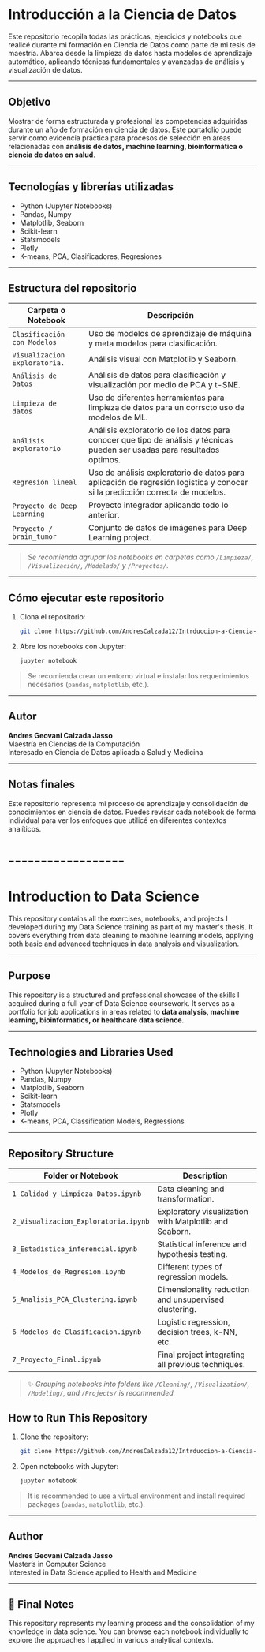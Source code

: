 #  Introducción a la Ciencia de Datos

Este repositorio recopila todas las prácticas, ejercicios y notebooks que realicé durante mi formación en Ciencia de Datos como parte de mi tesis de maestría. Abarca desde la limpieza de datos hasta modelos de aprendizaje automático, aplicando técnicas fundamentales y avanzadas de análisis y visualización de datos.

---

##  Objetivo

Mostrar de forma estructurada y profesional las competencias adquiridas durante un año de formación en ciencia de datos. Este portafolio puede servir como evidencia práctica para procesos de selección en áreas relacionadas con **análisis de datos, machine learning, bioinformática o ciencia de datos en salud**.

---

##  Tecnologías y librerías utilizadas

- Python (Jupyter Notebooks)
- Pandas, Numpy
- Matplotlib, Seaborn
- Scikit-learn
- Statsmodels
- Plotly
- K-means, PCA, Clasificadores, Regresiones

---

##  Estructura del repositorio

| Carpeta o Notebook | Descripción |
|--------------------|-------------|
| `Clasificación con Modelos` | Uso de modelos de aprendizaje de máquina y meta modelos para clasificación. |
| `Visualizacion Exploratoria.` | Análisis visual con Matplotlib y Seaborn. |
| `Análisis de Datos` | Análisis de datos para clasificación y visualización por medio de PCA y t-SNE. |
| `Limpieza de datos` | Uso de diferentes herramientas para limpieza de datos para un corrscto uso de modelos de ML. |
| `Análisis exploratorio` | Análisis exploratorio de los datos para conocer que tipo de análisis y técnicas pueden ser usadas para resultados optimos. |
| `Regresión lineal` | Uso de análisis exploratorio de datos para aplicación de regresión logistica y conocer si la predicción correcta de modelos. |
| `Proyecto de Deep Learning` | Proyecto integrador aplicando todo lo anterior. |
| `Proyecto / brain_tumor`| Conjunto de datos de imágenes para Deep Learning project.|

>  *Se recomienda agrupar los notebooks en carpetas como `/Limpieza/`, `/Visualización/`, `/Modelado/` y `/Proyectos/`.*


---

##  Cómo ejecutar este repositorio

1. Clona el repositorio:
   ```bash
   git clone https://github.com/AndresCalzada12/Intrduccion-a-Ciencia-de-Datos.git
   ```
2. Abre los notebooks con Jupyter:
   ```bash
   jupyter notebook
   ```

> Se recomienda crear un entorno virtual e instalar los requerimientos necesarios (`pandas`, `matplotlib`, etc.).

---

##  Autor

**Andres Geovani Calzada Jasso**  
Maestría en Ciencias de la Computación  
Interesado en Ciencia de Datos aplicada a Salud y Medicina

---

##  Notas finales

Este repositorio representa mi proceso de aprendizaje y consolidación de conocimientos en ciencia de datos. Puedes revisar cada notebook de forma individual para ver los enfoques que utilicé en diferentes contextos analíticos.

# ------------------ 

#  Introduction to Data Science

This repository contains all the exercises, notebooks, and projects I developed during my Data Science training as part of my master's thesis. It covers everything from data cleaning to machine learning models, applying both basic and advanced techniques in data analysis and visualization.

---

##  Purpose

This repository is a structured and professional showcase of the skills I acquired during a full year of Data Science coursework. It serves as a portfolio for job applications in areas related to **data analysis, machine learning, bioinformatics, or healthcare data science**.

---

##  Technologies and Libraries Used

- Python (Jupyter Notebooks)
- Pandas, Numpy
- Matplotlib, Seaborn
- Scikit-learn
- Statsmodels
- Plotly
- K-means, PCA, Classification Models, Regressions

---

##  Repository Structure

| Folder or Notebook | Description |
|--------------------|-------------|
| `1_Calidad_y_Limpieza_Datos.ipynb` | Data cleaning and transformation. |
| `2_Visualizacion_Exploratoria.ipynb` | Exploratory visualization with Matplotlib and Seaborn. |
| `3_Estadistica_inferencial.ipynb` | Statistical inference and hypothesis testing. |
| `4_Modelos_de_Regresion.ipynb` | Different types of regression models. |
| `5_Analisis_PCA_Clustering.ipynb` | Dimensionality reduction and unsupervised clustering. |
| `6_Modelos_de_Clasificacion.ipynb` | Logistic regression, decision trees, k-NN, etc. |
| `7_Proyecto_Final.ipynb` | Final project integrating all previous techniques. |

> ✨ *Grouping notebooks into folders like `/Cleaning/`, `/Visualization/`, `/Modeling/`, and `/Projects/` is recommended.*



##  How to Run This Repository

1. Clone the repository:
   ```bash
   git clone https://github.com/AndresCalzada12/Intrduccion-a-Ciencia-de-Datos.git
   ```
2. Open notebooks with Jupyter:
   ```bash
   jupyter notebook
   ```

> It is recommended to use a virtual environment and install required packages (`pandas`, `matplotlib`, etc.).

---

##  Author

**Andres Geovani Calzada Jasso**  
Master’s in Computer Science  
Interested in Data Science applied to Health and Medicine

---

## 📌 Final Notes

This repository represents my learning process and the consolidation of my knowledge in data science. You can browse each notebook individually to explore the approaches I applied in various analytical contexts.

